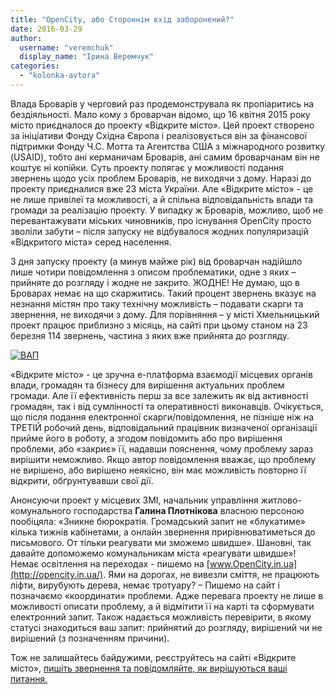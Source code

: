 ```yaml
---
title: "OpenCity, або Стороннім вхід заборонений?"
date: 2016-03-29
author: 
  username: "veremchuk"
  display_name: "Ірина Веремчук"
categories: 
  - "kolonka-avtora"
---
```


Влада Броварів у черговий раз продемонструвала як пропіаритись на бездіяльності. Мало кому з броварчан відомо, що 16 квітня 2015 року місто приєдналося до проекту «Відкрите місто». Цей проект створено за ініціативи Фонду Східна Європа і реалізовується він за фінансової підтримки Фонду Ч.С. Мотта та Агентства США з міжнародного розвитку (USAID), тобто ані керманичам Броварів, ані самим броварчанам він не коштує ні копійки. Суть проекту полягає у можливості подання звернень щодо усіх проблем Броварів, не виходячи з дому. Наразі до проекту приєдналися вже 23 міста України. Але «Відкрите місто» - це не лише привілеї та можливості, а й спільна відповідальність влади та громади за реалізацію проекту. У випадку ж Броварів, можливо, щоб не перевантажувати міських чиновників, про існування OpenCity просто зволіли забути – після запуску не відбувалося жодних популяризацій «Відкритого міста» серед населення.

З дня запуску проекту (а минув майже рік) від броварчан надійшло лише чотири повідомлення з описом проблематики, одне з яких – прийняте до розгляду і жодне не закрито. ЖОДНЕ! Не думаю, що в Броварах немає на що скаржитись. Такий процент звернень вказує на незнання містян про таку технічну можливість – подавати скарги та звернення, не виходячи з дому. Для порівняння – у місті Хмельницький проект працює приблизно з місяць, на сайті при цьому станом на 23 березня 114 звернень, частина з яких вже прийнята до розгляду.

[![ВАП](https://mpz.brovary.org/wp-content/uploads/2016/03/VAP.jpg)](https://mpz.brovary.org/wp-content/uploads/2016/03/VAP.jpg)

«Відкрите місто» - це зручна e-платформа взаємодії місцевих органів влади, громадян та бізнесу для вирішення актуальних проблем громади. Але її ефективність перш за все залежить як від активності громадян, так і від сумлінності та оперативності виконавців. Очікується, що після подання електронної скарги/повідомлення, не пізніше ніж на ТРЕТІЙ робочий день, відповідальний працівник визначеної організації прийме його в роботу, а згодом повідомить або про вирішення проблеми, або «закриє» її, надавши пояснення, чому проблему зараз вирішити неможливо. Якщо автор повідомлення вважає, що проблему не вирішено, або вирішено неякісно, він має можливість повторно її відкрити, обґрунтувавши свої дії.

Анонсуючи проект у місцевих ЗМІ, начальник управління житлово-комунального господарства **Галина Плотнікова** власною персоною пообіцяла: «Зникне бюрократія. Громадський запит не «блукатиме» кілька тижнів кабінетами, а онлайн звернення прирівнюватиметься до письмового. От тільки реагувати ми зможемо швидше». Шановні, так давайте допоможемо комунальникам міста «реагувати швидше»! Немає освітлення на переходах - пишемо на [www.OpenCity.in.ua](http://opencity.in.ua/). Ями на дорогах, не вивезли сміття, не працюють ліфти, вирубують дерева, немає тротуару? – Пишемо на сайт і позначаємо «координати» проблеми. Адже перевага проекту не лише в можливості описати проблему, а й відмітити її на карті та сформувати електронний запит. Також надається можливість перевірити, в якому статусі знаходиться ваш запит: прийнятий до розгляду, вирішений чи не вирішений (з позначенням причини).

Тож не залишайтесь байдужими, реєструйтесь на сайті «Відкрите місто», [пишіть звернення та повідомляйте, як вирішуються ваші питання.](http://opencity.in.ua/issuelist#r=UA32106)
